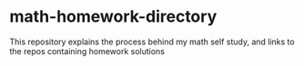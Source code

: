 # math-homework-directory
This repository explains the process behind my math self study, and links to the repos containing homework solutions
